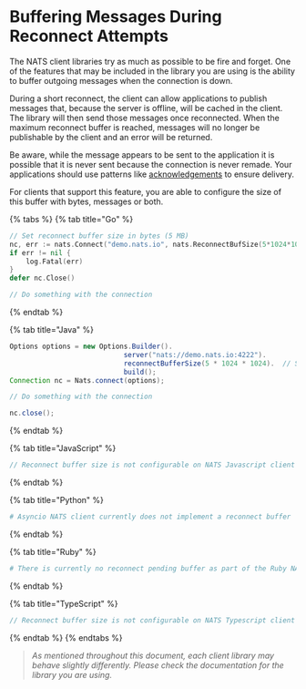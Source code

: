 # Buffering Messages During Reconnect Attempts

The NATS client libraries try as much as possible to be fire and forget. One of the features that may be included in the library you are using is the ability to buffer outgoing messages when the connection is down.

During a short reconnect, the client can allow applications to publish messages that, because the server is offline, will be cached in the client. The library will then send those messages once reconnected. When the maximum reconnect buffer is reached, messages will no longer be publishable by the client and an error will be returned.

Be aware, while the message appears to be sent to the application it is possible that it is never sent because the connection is never remade. Your applications should use patterns like [acknowledgements](../../nats-concepts/acks.md) to ensure delivery.

For clients that support this feature, you are able to configure the size of this buffer with bytes, messages or both.

{% tabs %}
{% tab title="Go" %}
```go
// Set reconnect buffer size in bytes (5 MB)
nc, err := nats.Connect("demo.nats.io", nats.ReconnectBufSize(5*1024*1024))
if err != nil {
    log.Fatal(err)
}
defer nc.Close()

// Do something with the connection
```
{% endtab %}

{% tab title="Java" %}
```java
Options options = new Options.Builder().
                            server("nats://demo.nats.io:4222").
                            reconnectBufferSize(5 * 1024 * 1024).  // Set buffer in bytes
                            build();
Connection nc = Nats.connect(options);

// Do something with the connection

nc.close();
```
{% endtab %}

{% tab title="JavaScript" %}
```javascript
// Reconnect buffer size is not configurable on NATS Javascript client
```
{% endtab %}

{% tab title="Python" %}
```python
# Asyncio NATS client currently does not implement a reconnect buffer
```
{% endtab %}

{% tab title="Ruby" %}
```ruby
# There is currently no reconnect pending buffer as part of the Ruby NATS client
```
{% endtab %}

{% tab title="TypeScript" %}
```typescript
// Reconnect buffer size is not configurable on NATS Typescript client
```
{% endtab %}
{% endtabs %}

> _As mentioned throughout this document, each client library may behave slightly differently. Please check the documentation for the library you are using._

